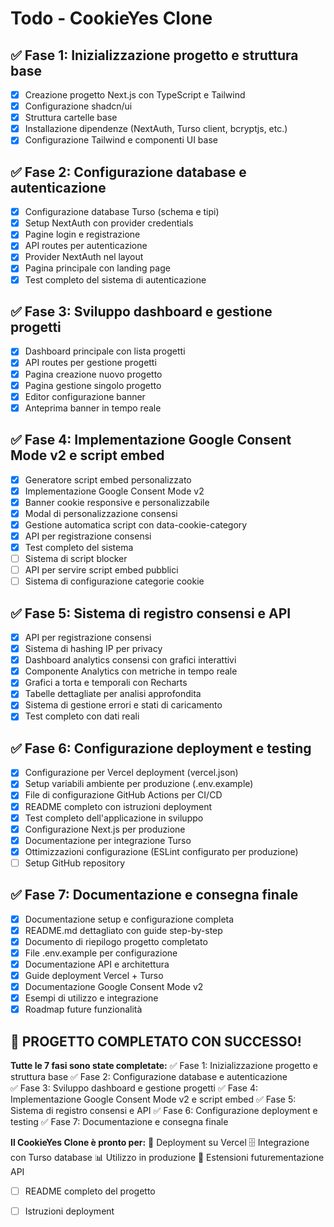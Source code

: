 # Todo - CookieYes Clone

## ✅ Fase 1: Inizializzazione progetto e struttura base
- [x] Creazione progetto Next.js con TypeScript e Tailwind
- [x] Configurazione shadcn/ui
- [x] Struttura cartelle base
- [x] Installazione dipendenze (NextAuth, Turso client, bcryptjs, etc.)
- [x] Configurazione Tailwind e componenti UI base

## ✅ Fase 2: Configurazione database e autenticazione
- [x] Configurazione database Turso (schema e tipi)
- [x] Setup NextAuth con provider credentials
- [x] Pagine login e registrazione
- [x] API routes per autenticazione
- [x] Provider NextAuth nel layout
- [x] Pagina principale con landing page
- [x] Test completo del sistema di autenticazione

## ✅ Fase 3: Sviluppo dashboard e gestione progetti
- [x] Dashboard principale con lista progetti
- [x] API routes per gestione progetti
- [x] Pagina creazione nuovo progetto
- [x] Pagina gestione singolo progetto
- [x] Editor configurazione banner
- [x] Anteprima banner in tempo reale

## ✅ Fase 4: Implementazione Google Consent Mode v2 e script embed
- [x] Generatore script embed personalizzato
- [x] Implementazione Google Consent Mode v2
- [x] Banner cookie responsive e personalizzabile
- [x] Modal di personalizzazione consensi
- [x] Gestione automatica script con data-cookie-category
- [x] API per registrazione consensi
- [x] Test completo del sistema
- [ ] Sistema di script blocker
- [ ] API per servire script embed pubblici
- [ ] Sistema di configurazione categorie cookie

## ✅ Fase 5: Sistema di registro consensi e API
- [x] API per registrazione consensi
- [x] Sistema di hashing IP per privacy
- [x] Dashboard analytics consensi con grafici interattivi
- [x] Componente Analytics con metriche in tempo reale
- [x] Grafici a torta e temporali con Recharts
- [x] Tabelle dettagliate per analisi approfondita
- [x] Sistema di gestione errori e stati di caricamento
- [x] Test completo con dati reali

## ✅ Fase 6: Configurazione deployment e testing
- [x] Configurazione per Vercel deployment (vercel.json)
- [x] Setup variabili ambiente per produzione (.env.example)
- [x] File di configurazione GitHub Actions per CI/CD
- [x] README completo con istruzioni deployment
- [x] Test completo dell'applicazione in sviluppo
- [x] Configurazione Next.js per produzione
- [x] Documentazione per integrazione Turso
- [x] Ottimizzazioni configurazione (ESLint configurato per produzione)
- [ ] Setup GitHub repository
## ✅ Fase 7: Documentazione e consegna finale
- [x] Documentazione setup e configurazione completa
- [x] README.md dettagliato con guide step-by-step
- [x] Documento di riepilogo progetto completato
- [x] File .env.example per configurazione
- [x] Documentazione API e architettura
- [x] Guide deployment Vercel + Turso
- [x] Documentazione Google Consent Mode v2
- [x] Esempi di utilizzo e integrazione
- [x] Roadmap future funzionalità

## 🎉 PROGETTO COMPLETATO CON SUCCESSO!

**Tutte le 7 fasi sono state completate:**
✅ Fase 1: Inizializzazione progetto e struttura base
✅ Fase 2: Configurazione database e autenticazione  
✅ Fase 3: Sviluppo dashboard e gestione progetti
✅ Fase 4: Implementazione Google Consent Mode v2 e script embed
✅ Fase 5: Sistema di registro consensi e API
✅ Fase 6: Configurazione deployment e testing
✅ Fase 7: Documentazione e consegna finale

**Il CookieYes Clone è pronto per:**
🚀 Deployment su Vercel
🗄️ Integrazione con Turso database
📊 Utilizzo in produzione
🔧 Estensioni futurementazione API
- [ ] README completo del progetto
- [ ] Istruzioni deployment

